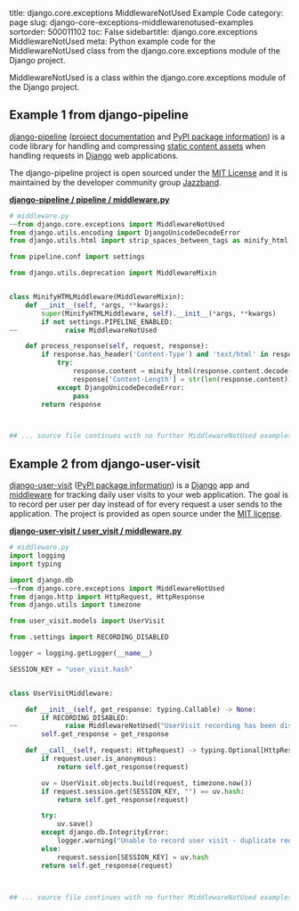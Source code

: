 title: django.core.exceptions MiddlewareNotUsed Example Code
category: page
slug: django-core-exceptions-middlewarenotused-examples
sortorder: 500011102
toc: False
sidebartitle: django.core.exceptions MiddlewareNotUsed
meta: Python example code for the MiddlewareNotUsed class from the django.core.exceptions module of the Django project.


MiddlewareNotUsed is a class within the django.core.exceptions module of the Django project.


## Example 1 from django-pipeline
[django-pipeline](https://github.com/jazzband/django-pipeline)
([project documentation](https://django-pipeline.readthedocs.io/en/latest/)
and
[PyPI package information](https://pypi.org/project/django-pipeline/))
is a code library for handling and compressing
[static content assets](/static-content.html) when handling requests in
[Django](/django.html) web applications.

The django-pipeline project is open sourced under the
[MIT License](https://github.com/jazzband/django-pipeline/blob/master/LICENSE)
and it is maintained by the developer community group
[Jazzband](https://jazzband.co/).

[**django-pipeline / pipeline / middleware.py**](https://github.com/jazzband/django-pipeline/blob/master/pipeline/./middleware.py)

```python
# middleware.py
~~from django.core.exceptions import MiddlewareNotUsed
from django.utils.encoding import DjangoUnicodeDecodeError
from django.utils.html import strip_spaces_between_tags as minify_html

from pipeline.conf import settings

from django.utils.deprecation import MiddlewareMixin


class MinifyHTMLMiddleware(MiddlewareMixin):
    def __init__(self, *args, **kwargs):
        super(MinifyHTMLMiddleware, self).__init__(*args, **kwargs)
        if not settings.PIPELINE_ENABLED:
~~            raise MiddlewareNotUsed

    def process_response(self, request, response):
        if response.has_header('Content-Type') and 'text/html' in response['Content-Type']:
            try:
                response.content = minify_html(response.content.decode('utf-8').strip())
                response['Content-Length'] = str(len(response.content))
            except DjangoUnicodeDecodeError:
                pass
        return response



## ... source file continues with no further MiddlewareNotUsed examples...

```


## Example 2 from django-user-visit
[django-user-visit](https://github.com/yunojuno/django-user-visit)
([PyPI package information](https://pypi.org/project/django-user-visit/))
is a [Django](/django.html) app and
[middleware](https://docs.djangoproject.com/en/stable/topics/http/middleware/)
for tracking daily user visits to your web application. The goal
is to record per user per day instead of for every request a user
sends to the application. The project is provided as open source
under the
[MIT license](https://github.com/yunojuno/django-user-visit/blob/master/LICENSE).

[**django-user-visit / user_visit / middleware.py**](https://github.com/yunojuno/django-user-visit/blob/master/user_visit/./middleware.py)

```python
# middleware.py
import logging
import typing

import django.db
~~from django.core.exceptions import MiddlewareNotUsed
from django.http import HttpRequest, HttpResponse
from django.utils import timezone

from user_visit.models import UserVisit

from .settings import RECORDING_DISABLED

logger = logging.getLogger(__name__)

SESSION_KEY = "user_visit.hash"


class UserVisitMiddleware:

    def __init__(self, get_response: typing.Callable) -> None:
        if RECORDING_DISABLED:
~~            raise MiddlewareNotUsed("UserVisit recording has been disabled")
        self.get_response = get_response

    def __call__(self, request: HttpRequest) -> typing.Optional[HttpResponse]:
        if request.user.is_anonymous:
            return self.get_response(request)

        uv = UserVisit.objects.build(request, timezone.now())
        if request.session.get(SESSION_KEY, "") == uv.hash:
            return self.get_response(request)

        try:
            uv.save()
        except django.db.IntegrityError:
            logger.warning("Unable to record user visit - duplicate request hash")
        else:
            request.session[SESSION_KEY] = uv.hash
        return self.get_response(request)



## ... source file continues with no further MiddlewareNotUsed examples...

```

